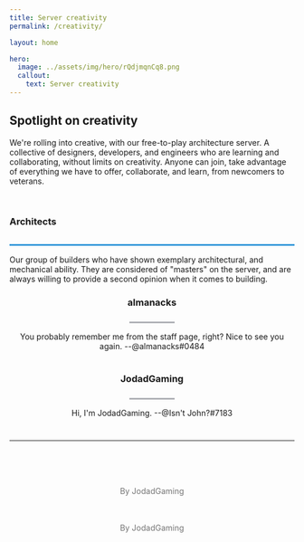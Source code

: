 ```yaml
---
title: Server creativity
permalink: /creativity/

layout: home

hero:
  image: ../assets/img/hero/rQdjmqnCq8.png
  callout:
    text: Server creativity
---
```


## Spotlight on creativity
We're rolling into creative, with our free-to-play architecture server. A collective of designers, developers, and engineers who are learning and collaborating, without limits on creativity. Anyone can join, take advantage of everything we have to offer, collaborate, and learn, from newcomers to veterans.

<h3 style="line-height: 5rem; border-bottom: 3px #3397D9 solid;">Architects</h3>
Our group of builders who have shown exemplary architectural, and mechanical ability. They are considered of "masters" on the server, and are always willing to provide a second opinion when it comes to building.

<div class="usa-grid-full">
        <div class="usa-width-one-half">
              <center>
              <img src="https://crafatar.com/renders/head/6ea8bbd124964389a12fa3e1fc74372c?scale=10&overlay" alt="" style="max-width: 80px; margin-top: 1.5rem; margin-bottom: -2.5rem;">
              <h3>almanacks</h3>
              <hr style="margin-top: 1.5rem; width: 5rem; border-top: 3px solid #aeb0b5; background: #fff; color: #fff">
              <p style="margin-bottom: 1rem; max-width: 65rem;">You probably remember me from the staff page, right? Nice to see you again. --@almanacks#0484</p></center>
          </div>
        <div class="usa-width-one-half">
              <center>
              <img src="https://crafatar.com/renders/head/3bb91abef98c4970ac822cd8c8f25ff5?scale=10&overlay" alt=""  style="max-width: 80px; margin-top: 1.5rem; margin-bottom: -2.5rem;">
              <h3>JodadGaming</h3>
              <hr style="margin-top: 1.5rem; width: 5rem; border-top: 3px solid #aeb0b5; background: #fff; color: #fff">
              <p style="margin-bottom: 1rem; max-width: 65rem;">Hi, I'm JodadGaming. --@Isn't John?#7183</p></center>
          </div>
</div>

<hr style="margin-top: 2.5rem; margin-bottom: 3.5rem;">

<div class="usa-grid-full">
      <img src="https://novelmc.net/assets/img/hero/rQdjmqnCq8.png" alt="">
      <p style="text-align: center; margin-top: 1.5rem; margin-bottom: 1.5rem; color: #757575;">By JodadGaming</p>
</div>

<div class="usa-grid-full">
      <img src="https://novelmc.net/assets/img/hero/h9qmclx8Hg.png" alt="">
      <p style="text-align: center; margin-top: 1.5rem; color: #757575;">By JodadGaming</p>
</div>
